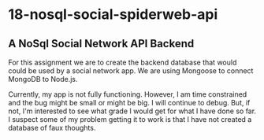 # 18-nosql-social-spiderweb-api

## A NoSql Social Network API Backend

For this assignment we are to create the backend database that would could be used by a social network app. We are using Mongoose to connect MongoDB to Node.js. 

Currently, my app is not fully functioning. However, I am time constrained and the bug might be small or might be big. I will continue to debug. But, if not, I'm interested to see what grade I would get for what I have done so far. I suspect some of my problem getting it to work is that I have not created a database of faux thoughts.